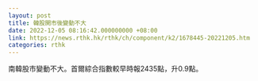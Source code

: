 ```yaml
---
layout: post
title: 韓股開市後變動不大
date: 2022-12-05 08:16:42.000000000 +08:00
link: https://news.rthk.hk/rthk/ch/component/k2/1678445-20221205.htm
categories: rthk
---
```


南韓股市變動不大。首爾綜合指數較早時報2435點，升0.9點。
